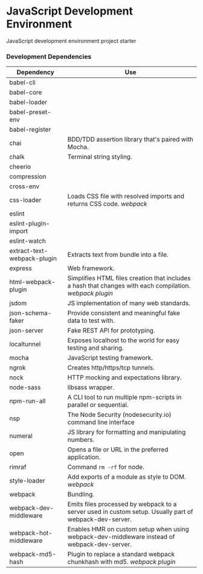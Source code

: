 # JavaScript Development Environment
JavaScript development environment project starter


### Development Dependencies

| **Dependency**                | **Use**                                                                                                   |
| ----------------------------- | --------------------------------------------------------------------------------------------------------- |
| babel-cli                     |                                                                                                           |
| babel-core                    |                                                                                                           |
| babel-loader                  |                                                                                                           |
| babel-preset-env              |                                                                                                           |
| babel-register                |                                                                                                           |
| chai                          | BDD/TDD assertion library that's paired with Mocha.                                                       |
| chalk                         | Terminal string styling.                                                                                  |
| cheerio                       | |
| compression                   | |
| cross-env                     | |
| css-loader                    | Loads CSS file with resolved imports and returns CSS code. _webpack_                                      |
| eslint                        | |
| eslint-plugin-import          | |
| eslint-watch                  | |
| extract-text-webpack-plugin   | Extracts text from bundle into a file.                                                                    |
| express                       | Web framework.                                                                                            |
| html-webpack-plugin           | Simplifies HTML files creation that includes a hash that changes with each compilation. _webpack plugin_  |
| jsdom                         | JS implementation of many web standards.                                                                  |
| json-schema-faker             | Provide consistent and meaningful fake data to test with.                                                 |
| json-server                   | Fake REST API for prototyping.                                                                            |
| localtunnel                   | Exposes localhost to the world for easy testing and sharing.                                              |
| mocha                         | JavaScript testing framework.                                                                             |
| ngrok                         | Creates http/https/tcp tunnels.                                                                           |
| nock                          | HTTP mocking and expectations library.                                                                    |
| node-sass                     | libsass wrapper.                                                                                          |
| npm-run-all                   | A CLI tool to run multiple npm-scripts in parallel or sequential.                                         |
| nsp                           | The Node Security (nodesecurity.io) command line interface                                                |
| numeral                       | JS library for formatting and manipulating numbers.                                                       |
| open                          | Opens a file or URL in the preferred application.                                                         |
| rimraf                        | Command `rm -rf` for node.                                                                                |
| style-loader                  | Add exports of a module as style to DOM. _webpack_                                                        |
| webpack                       | Bundling.                                                                                                 |
| webpack-dev-middleware        | Emits files processed by webpack to a server used in custom setup. Usually part of webpack-dev-server.    |
| webpack-hot-middleware        | Enables HMR on custom setup when using webpack-dev-middleware instead of webpack-dev-server.              |
| webpack-md5-hash              | Plugin to replace a standard webpack chunkhash with md5. _webpack plugin_                                 |
